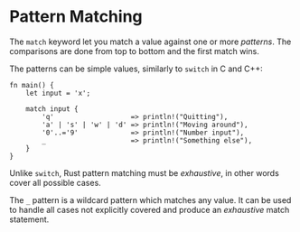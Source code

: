 # Pattern Matching

The `match` keyword let you match a value against one or more _patterns_. The
comparisons are done from top to bottom and the first match wins.

The patterns can be simple values, similarly to `switch` in C and C++:

```rust,editable
fn main() {
    let input = 'x';

    match input {
        'q'                   => println!("Quitting"),
        'a' | 's' | 'w' | 'd' => println!("Moving around"),
        '0'..='9'             => println!("Number input"),
        _                     => println!("Something else"),
    }
}
```

Unlike `switch`, Rust pattern matching must be _exhaustive_, in other words
cover all possible cases.

The `_` pattern is a wildcard pattern which matches any value. It can be used
to handle all cases not explicitly covered and produce an _exhaustive_ match statement.
